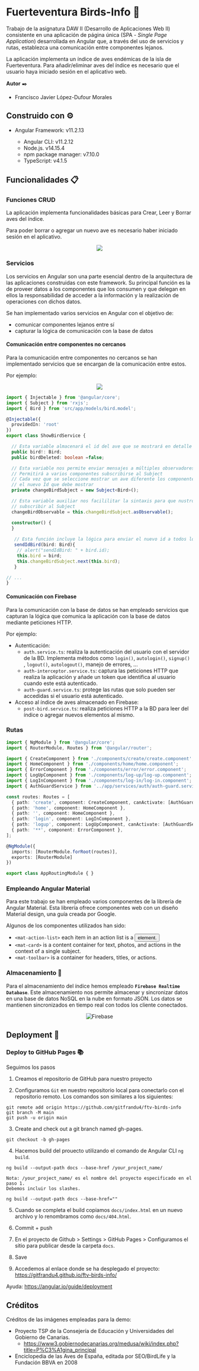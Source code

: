 # Fuerteventura Birds-Info 🦅

Trabajo de la asignatura DAW II (Desarrollo de Aplicaciones Web II) consistente en una aplicación de página única (SPA - _Single Page Application_) desarrollada en Angular que, a través del uso de servicios y rutas, establezca una comunicación entre componentes lejanos. 

La aplicación implementa un índice de aves endémicas de la isla de Fuerteventura. Para añadir/eliminar aves del índice es necesario que el usuario haya iniciado sesión en el aplicativo web. 

**Autor** ✒️

* Francisco Javier López-Dufour Morales

## Construido con ⚙️

* Angular Framework: v11.2.13

    * Angular CLI: v11.2.12
    * Node.js. v14.15.4
    * npm package manager: v7.10.0
    * TypeScript: v4.1.5

## Funcionalidades 📋

### Funciones CRUD

La aplicación implementa funcionalidades básicas para Crear, Leer y Borrar aves del índice. 

Para poder borrar o agregar un nuevo ave es necesario haber iniciado sesión en el aplicativo. 

<p align="center">
  <img src="images/image-20210608095145489.png">
</p>

### Servicios

Los servicios en Angular son una parte esencial dentro de la arquitectura de las aplicaciones construidas con este framework. Su principal función es la de proveer datos a los componentes que los consumen y que delegan en ellos la responsabilidad de acceder a la información y la realización de operaciones con dichos datos. 

Se han implementado varios servicios en Angular con el objetivo de:

* comunicar componentes lejanos entre sí  
* capturar la lógica de comunicación con la base de datos

#### Comunicación entre componentes no cercanos

Para la comunicación entre componentes no cercanos se han implementado servicios que se encargan de la comunicación entre estos. 

Por ejemplo:

<p align="center">
  <img src="images/image-20210608104247942.png">
</p>

```typescript
import { Injectable } from '@angular/core';
import { Subject } from 'rxjs';
import { Bird } from 'src/app/models/bird.model';

@Injectable({
  providedIn: 'root'
})
export class ShowBirdService {

  // Esta variable almacenará el id del ave que se mostrará en detalle en la home
  public bird!: Bird;
  public birdDeleted: boolean =false;

  // Esta variable nos permite enviar mensajes a múltiples observadores
  // Permitirá a varios componentes subscribirse al Subject
  // Cada vez que se seleccione mostrar un ave diferente los componentes (BirdInfoComponent) recibirá 
  // el nuevo Id que debe mostrar
  private changeBirdSubject = new Subject<Bird>();

  // Esta variable auxiliar nos facililitar la sintaxis para que nustros componentes se puedan
  // subscribir al Subject
  changeBirdObservable = this.changeBirdSubject.asObservable();

  constructor() {
  }
  
   // Esta función incluye la lógica para enviar el nuevo id a todos los componentes subscritos al Subject 
   sendIdBird(bird: Bird){
    // alert("sendIdBird: " + bird.id);
    this.bird = bird;
    this.changeBirdSubject.next(this.bird);
   }

// ...
}
```



#### Comunicación con Firebase

Para la comunicación con la base de datos se han empleado servicios que capturan la lógica que comunica la aplicación con la base de datos mediante peticiones HTTP. 

Por ejemplo:

* Autenticación: 
    * `auth.service.ts`: realiza la autenticación del usuario con el servidor de la BD. Implementa métodos como `login()`, `autologin()`, `signup()` , `logout()`, `autologout()`, manejo de errores, ...
    * `auth-interceptor.service.ts`: captura las peticiones HTTP que realiza la aplicación y añade un token que identifica al usuario cuando este está autenticado. 
    * `auth-guard.service.ts`: protege las rutas que solo pueden ser accedidas si el usuario está autenticado. 
* Acceso al índice de aves almacenado en Firebase:
    * `post-bird.service.ts`: realiza peticiones HTTP a la BD para leer del índice o agregar nuevos elementos al mismo. 

### Rutas

```typescript
import { NgModule } from '@angular/core';
import { RouterModule, Routes } from '@angular/router';

import { CreateComponent } from './components/create/create.component';
import { HomeComponent } from './components/home/home.component';
import { ErrorComponent } from './components/error/error.component';
import { LogUpComponent } from './components/log-up/log-up.component';
import { LogInComponent } from './components/log-in/log-in.component';
import { AuthGuardService } from '../app/services/auth/auth-guard.service';

const routes: Routes = [
  { path: 'create', component: CreateComponent, canActivate: [AuthGuardService]},
  { path: 'home', component: HomeComponent },
  { path: '', component: HomeComponent },
  { path: 'login', component: LogInComponent },
  { path: 'logup', component: LogUpComponent, canActivate: [AuthGuardService] },
  { path: '**', component: ErrorComponent },
];

@NgModule({
  imports: [RouterModule.forRoot(routes)],
  exports: [RouterModule]
})

export class AppRoutingModule { }
```




### Empleando Angular Material

Para este trabajo se han empleado varios componentes de la librería de Angular Material. Esta librería ofrece componentes web con un diseño Material design, una guía creada por Google. 

Algunos de los componentes utilizados han sido:

* `<mat-action-list>` each item in an action list is a <button> element.
* `<mat-card>` is a content container for text, photos, and actions in the context of a single subject.
* `<mat-toolbar>` is a container for headers, titles, or actions.

### Almacenamiento 💾

Para el almacenamiento del índice hemos empleado **`Firebase Realtime Database`**. Este almacenamiento nos permite almacenar y sincronizar datos en una base de datos NoSQL en la nube en formato JSON. Los datos se mantienen sincronizados en tiempo real con todos los cliente conectados. 

<p align="center">
<img src="https://www.gstatic.com/devrel-devsite/prod/vacc2a2a4a4394c7c42dc62dba69eb022d7680ce4a368d4b28c3e984cc9155a81/firebase/images/lockup.png?dcb_=0.8896867411947109" alt="Firebase">
</p>

## Deployment 🚀

### Deploy to GitHub Pages 📚

Seguimos los pasos

1. Creamos el repositorio de GitHub para nuestro proyecto

2. Configuramos `Git` en nuestro repositorio local para conectarlo con el repositorio remoto. Los comandos son similares a los siguientes:

```
git remote add origin https://github.com/gitfrandu4/ftv-birds-info
git branch -M main
git push -u origin main
```

3. Create and check out a git branch named gh-pages.

```
git checkout -b gh-pages
```

4. Hacemos build del prouecto utilizando el comando de Angular CLI `ng build`.

```
ng build --output-path docs --base-href /your_project_name/

Nota: /your_project_name/ es el nombre del proyecto especificado en el paso 1. 
Debemos incluir los slashes. 

ng build --output-path docs --base-href=""
```

5. Cuando se completa el build copiamos `docs/index.html` en un nuevo archivo y lo renombramos como `docs/404.html`.

6. Commit + push

7. En el proyecto de Github > Settings > GitHub Pages > Configuramos el sitio para publicar desde la carpeta `docs`.

8. Save

9. Accedemos al enlace donde se ha desplegado el proyecto: https://gitfrandu4.github.io/ftv-birds-info/

Ayuda: https://angular.io/guide/deployment

## Créditos

Créditos de las imágenes empleadas para la demo:

* Proyecto TSP de la Consejería de Educación y Universidades del Gobierno de Canarias.
    * https://www3.gobiernodecanarias.org/medusa/wiki/index.php?title=P%C3%A1gina_principal 
* Enciclopedia de las Aves de España, editada por SEO/BirdLife y la Fundación BBVA en 2008
